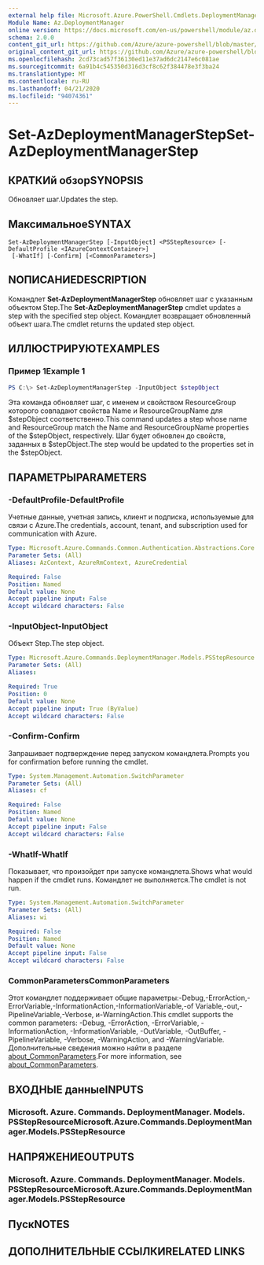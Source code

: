 ```yaml
---
external help file: Microsoft.Azure.PowerShell.Cmdlets.DeploymentManager.dll-Help.xml
Module Name: Az.DeploymentManager
online version: https://docs.microsoft.com/en-us/powershell/module/az.deploymentmanager/set-azdeploymentmanagerstep
schema: 2.0.0
content_git_url: https://github.com/Azure/azure-powershell/blob/master/src/DeploymentManager/DeploymentManager/help/Set-AzDeploymentManagerStep.md
original_content_git_url: https://github.com/Azure/azure-powershell/blob/master/src/DeploymentManager/DeploymentManager/help/Set-AzDeploymentManagerStep.md
ms.openlocfilehash: 2cd73cad57f36130ed11e37ad6dc2147e6c081ae
ms.sourcegitcommit: 6a91b4c545350d316d3cf8c62f384478e3f3ba24
ms.translationtype: MT
ms.contentlocale: ru-RU
ms.lasthandoff: 04/21/2020
ms.locfileid: "94074361"
---
```

# <span data-ttu-id="60d62-101">Set-AzDeploymentManagerStep</span><span class="sxs-lookup"><span data-stu-id="60d62-101">Set-AzDeploymentManagerStep</span></span>

## <span data-ttu-id="60d62-102">КРАТКИй обзор</span><span class="sxs-lookup"><span data-stu-id="60d62-102">SYNOPSIS</span></span>
<span data-ttu-id="60d62-103">Обновляет шаг.</span><span class="sxs-lookup"><span data-stu-id="60d62-103">Updates the step.</span></span>

## <span data-ttu-id="60d62-104">Максимальное</span><span class="sxs-lookup"><span data-stu-id="60d62-104">SYNTAX</span></span>

```
Set-AzDeploymentManagerStep [-InputObject] <PSStepResource> [-DefaultProfile <IAzureContextContainer>]
 [-WhatIf] [-Confirm] [<CommonParameters>]
```

## <span data-ttu-id="60d62-105">NОПИСАНИЕ</span><span class="sxs-lookup"><span data-stu-id="60d62-105">DESCRIPTION</span></span>
<span data-ttu-id="60d62-106">Командлет **Set-AzDeploymentManagerStep** обновляет шаг с указанным объектом Step.</span><span class="sxs-lookup"><span data-stu-id="60d62-106">The **Set-AzDeploymentManagerStep** cmdlet updates a step with the specified step object.</span></span>
<span data-ttu-id="60d62-107">Командлет возвращает обновленный объект шага.</span><span class="sxs-lookup"><span data-stu-id="60d62-107">The cmdlet returns the updated step object.</span></span>

## <span data-ttu-id="60d62-108">ИЛЛЮСТРИРУЮТ</span><span class="sxs-lookup"><span data-stu-id="60d62-108">EXAMPLES</span></span>

### <span data-ttu-id="60d62-109">Пример 1</span><span class="sxs-lookup"><span data-stu-id="60d62-109">Example 1</span></span>
```powershell
PS C:\> Set-AzDeploymentManagerStep -InputObject $stepObject
```

<span data-ttu-id="60d62-110">Эта команда обновляет шаг, с именем и свойством ResourceGroup которого совпадают свойства Name и ResourceGroupName для $stepObject соответственно.</span><span class="sxs-lookup"><span data-stu-id="60d62-110">This command updates a step whose name and ResourceGroup match the Name and ResourceGroupName properties of the $stepObject, respectively.</span></span>
<span data-ttu-id="60d62-111">Шаг будет обновлен до свойств, заданных в $stepObject.</span><span class="sxs-lookup"><span data-stu-id="60d62-111">The step would be updated to the properties set in the $stepObject.</span></span>

## <span data-ttu-id="60d62-112">ПАРАМЕТРЫ</span><span class="sxs-lookup"><span data-stu-id="60d62-112">PARAMETERS</span></span>

### <span data-ttu-id="60d62-113">-DefaultProfile</span><span class="sxs-lookup"><span data-stu-id="60d62-113">-DefaultProfile</span></span>
<span data-ttu-id="60d62-114">Учетные данные, учетная запись, клиент и подписка, используемые для связи с Azure.</span><span class="sxs-lookup"><span data-stu-id="60d62-114">The credentials, account, tenant, and subscription used for communication with Azure.</span></span>

```yaml
Type: Microsoft.Azure.Commands.Common.Authentication.Abstractions.Core.IAzureContextContainer
Parameter Sets: (All)
Aliases: AzContext, AzureRmContext, AzureCredential

Required: False
Position: Named
Default value: None
Accept pipeline input: False
Accept wildcard characters: False
```

### <span data-ttu-id="60d62-115">-InputObject</span><span class="sxs-lookup"><span data-stu-id="60d62-115">-InputObject</span></span>
<span data-ttu-id="60d62-116">Объект Step.</span><span class="sxs-lookup"><span data-stu-id="60d62-116">The step object.</span></span>

```yaml
Type: Microsoft.Azure.Commands.DeploymentManager.Models.PSStepResource
Parameter Sets: (All)
Aliases:

Required: True
Position: 0
Default value: None
Accept pipeline input: True (ByValue)
Accept wildcard characters: False
```

### <span data-ttu-id="60d62-117">-Confirm</span><span class="sxs-lookup"><span data-stu-id="60d62-117">-Confirm</span></span>
<span data-ttu-id="60d62-118">Запрашивает подтверждение перед запуском командлета.</span><span class="sxs-lookup"><span data-stu-id="60d62-118">Prompts you for confirmation before running the cmdlet.</span></span>

```yaml
Type: System.Management.Automation.SwitchParameter
Parameter Sets: (All)
Aliases: cf

Required: False
Position: Named
Default value: None
Accept pipeline input: False
Accept wildcard characters: False
```

### <span data-ttu-id="60d62-119">-WhatIf</span><span class="sxs-lookup"><span data-stu-id="60d62-119">-WhatIf</span></span>
<span data-ttu-id="60d62-120">Показывает, что произойдет при запуске командлета.</span><span class="sxs-lookup"><span data-stu-id="60d62-120">Shows what would happen if the cmdlet runs.</span></span>
<span data-ttu-id="60d62-121">Командлет не выполняется.</span><span class="sxs-lookup"><span data-stu-id="60d62-121">The cmdlet is not run.</span></span>

```yaml
Type: System.Management.Automation.SwitchParameter
Parameter Sets: (All)
Aliases: wi

Required: False
Position: Named
Default value: None
Accept pipeline input: False
Accept wildcard characters: False
```

### <span data-ttu-id="60d62-122">CommonParameters</span><span class="sxs-lookup"><span data-stu-id="60d62-122">CommonParameters</span></span>
<span data-ttu-id="60d62-123">Этот командлет поддерживает общие параметры:-Debug,-ErrorAction,-ErrorVariable,-InformationAction,-InformationVariable,-of Variable,-out,-PipelineVariable,-Verbose, и-WarningAction.</span><span class="sxs-lookup"><span data-stu-id="60d62-123">This cmdlet supports the common parameters: -Debug, -ErrorAction, -ErrorVariable, -InformationAction, -InformationVariable, -OutVariable, -OutBuffer, -PipelineVariable, -Verbose, -WarningAction, and -WarningVariable.</span></span> <span data-ttu-id="60d62-124">Дополнительные сведения можно найти в разделе [about_CommonParameters](http://go.microsoft.com/fwlink/?LinkID=113216).</span><span class="sxs-lookup"><span data-stu-id="60d62-124">For more information, see [about_CommonParameters](http://go.microsoft.com/fwlink/?LinkID=113216).</span></span>

## <span data-ttu-id="60d62-125">ВХОДНЫЕ данные</span><span class="sxs-lookup"><span data-stu-id="60d62-125">INPUTS</span></span>

### <span data-ttu-id="60d62-126">Microsoft. Azure. Commands. DeploymentManager. Models. PSStepResource</span><span class="sxs-lookup"><span data-stu-id="60d62-126">Microsoft.Azure.Commands.DeploymentManager.Models.PSStepResource</span></span>

## <span data-ttu-id="60d62-127">НАПРЯЖЕНИЕ</span><span class="sxs-lookup"><span data-stu-id="60d62-127">OUTPUTS</span></span>

### <span data-ttu-id="60d62-128">Microsoft. Azure. Commands. DeploymentManager. Models. PSStepResource</span><span class="sxs-lookup"><span data-stu-id="60d62-128">Microsoft.Azure.Commands.DeploymentManager.Models.PSStepResource</span></span>

## <span data-ttu-id="60d62-129">Пуск</span><span class="sxs-lookup"><span data-stu-id="60d62-129">NOTES</span></span>

## <span data-ttu-id="60d62-130">ДОПОЛНИТЕЛЬНЫЕ ССЫЛКИ</span><span class="sxs-lookup"><span data-stu-id="60d62-130">RELATED LINKS</span></span>

